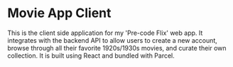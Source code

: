 <h1>Movie App Client</h1>
This is the client side application for my 'Pre-code Flix' web app.
It integrates with the backend API to allow users to create a new account, browse through all their favorite 1920s/1930s movies, and curate their own collection.
It is built using React and bundled with Parcel.
